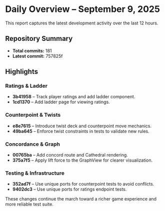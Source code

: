 # Daily Overview – September 9, 2025

This report captures the latest development activity over the last 12 hours.

## Repository Summary
- **Total commits:** 181
- **Latest commit:** 757825f

## Highlights

### Ratings & Ladder
- **3b41958** – Track player ratings and add ladder component.
- **1cd1370** – Add ladder page for viewing ratings.

### Counterpoint & Twists
- **e8e7615** – Introduce twist deck and counterpoint move mechanics.
- **49ba645** – Enforce twist constraints in tests to validate new rules.

### Concordance & Graph
- **00765ba** – Add concord route and Cathedral rendering.
- **375a7f5** – Apply lift force to the GraphView for clearer visualization.

### Testing & Infrastructure
- **352ad7f** – Use unique ports for counterpoint tests to avoid conflicts.
- **9402dc3** – Use unique ports for ratings endpoint tests.

These changes continue the march toward a richer game experience and more reliable test suite.
